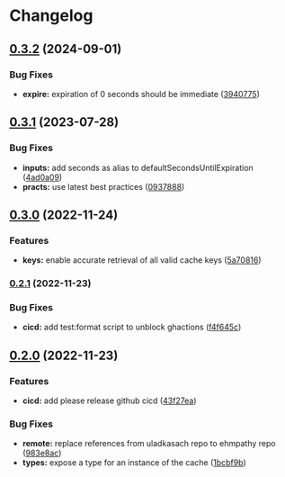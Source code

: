 # Changelog

## [0.3.2](https://github.com/ehmpathy/simple-in-memory-cache/compare/v0.3.1...v0.3.2) (2024-09-01)


### Bug Fixes

* **expire:** expiration of 0 seconds should be immediate ([3940775](https://github.com/ehmpathy/simple-in-memory-cache/commit/3940775a2281bacd724ed448d14f04152442a7f2))

## [0.3.1](https://github.com/ehmpathy/simple-in-memory-cache/compare/v0.3.0...v0.3.1) (2023-07-28)


### Bug Fixes

* **inputs:** add seconds as alias to defaultSecondsUntilExpiration ([4ad0a09](https://github.com/ehmpathy/simple-in-memory-cache/commit/4ad0a09aca6a959de8226ef5b8cc0f303efbb0da))
* **practs:** use latest best practices ([0937888](https://github.com/ehmpathy/simple-in-memory-cache/commit/0937888ed95ef43ae5e23fe7c2a56aac959bb27a))

## [0.3.0](https://www.github.com/ehmpathy/simple-in-memory-cache/compare/v0.2.1...v0.3.0) (2022-11-24)


### Features

* **keys:** enable accurate retrieval of all valid cache keys ([5a70816](https://www.github.com/ehmpathy/simple-in-memory-cache/commit/5a708160850be4460f421ef39573ea54da17fbb2))

### [0.2.1](https://www.github.com/ehmpathy/simple-in-memory-cache/compare/v0.2.0...v0.2.1) (2022-11-23)


### Bug Fixes

* **cicd:** add test:format script to unblock ghactions ([f4f645c](https://www.github.com/ehmpathy/simple-in-memory-cache/commit/f4f645ce6ec9d44ea44a2f175f5fbcdddbacd45f))

## [0.2.0](https://www.github.com/ehmpathy/simple-in-memory-cache/compare/v0.1.0...v0.2.0) (2022-11-23)


### Features

* **cicd:** add please release github cicd ([43f27ea](https://www.github.com/ehmpathy/simple-in-memory-cache/commit/43f27ea69477e5e3966b2eec3289f2f4d0d99dca))


### Bug Fixes

* **remote:** replace references from uladkasach repo to ehmpathy repo ([983e8ac](https://www.github.com/ehmpathy/simple-in-memory-cache/commit/983e8ac3ae9eeb68cc6d63505d6c8ed851f69d57))
* **types:** expose a type for an instance of the cache ([1bcbf9b](https://www.github.com/ehmpathy/simple-in-memory-cache/commit/1bcbf9b9aa38934ce08f86e628938681d1dfd2ee))
